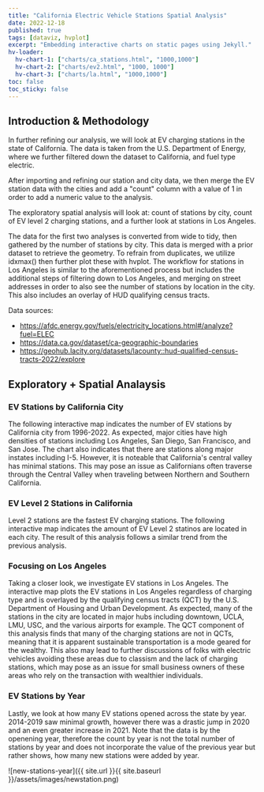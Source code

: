 ```yaml
---
title: "California Electric Vehicle Stations Spatial Analysis"
date: 2022-12-18
published: true
tags: [dataviz, hvplot]
excerpt: "Embedding interactive charts on static pages using Jekyll."
hv-loader:
  hv-chart-1: ["charts/ca_stations.html", "1000,1000"]
  hv-chart-2: ["charts/ev2.html", "1000, 1000"] 
  hv-chart-3: ["charts/la.html", "1000,1000"] 
toc: false
toc_sticky: false
---
```


## Introduction & Methodology

In further refining our analysis, we will look at EV charging stations in the state of California. The data is taken from the U.S. Department of Energy, where we further filtered down the dataset to California, and fuel type electric.

After importing and refining our station and city data, we then merge the EV station data with the cities and add a "count" column with a value of 1 in order to add a numeric value to the analysis.

The exploratory spatial analysis will look at: count of stations by city, count of EV level 2 charging stations, and a further look at stations in Los Angeles.

The data for the first two analyses is converted from wide to tidy, then gathered by the number of stations by city. This data is merged with a prior dataset to retrieve the geometry. To refrain from duplicates, we utilize idxmax() then further plot these with hvplot.
The workflow for stations in Los Angeles is similar to the aforementioned process but includes the additional steps of filtering down to Los Angeles, and merging on street addresses in order to also see the number of stations by location in the city. This also includes an overlay of HUD qualifying census tracts.

Data sources: 
- https://afdc.energy.gov/fuels/electricity_locations.html#/analyze?fuel=ELEC
- https://data.ca.gov/dataset/ca-geographic-boundaries
- https://geohub.lacity.org/datasets/lacounty::hud-qualified-census-tracts-2022/explore

## Exploratory + Spatial Analaysis

### EV Stations by California City

The following interactive map indicates the number of EV stations by California city from 1996-2022. As expected, major cities have high densities of stations including Los Angeles, San Diego, San Francisco, and San Jose. The chart also indicates that there are stations along major instates including I-5. However, it is noteable that California's central valley has minimal stations. This may pose an issue as Californians often traverse through the Central Valley when traveling between Northern and Southern California.

<div id="hv-chart-1"></div>

### EV Level 2 Stations in California 

Level 2 stations are the fastest EV charging stations. The following interactive map indicates the amount of EV Level 2 statinos are located in each city. The result of this analysis follows a similar trend from the previous analysis. 

<div id="hv-chart-2"></div>

### Focusing on Los Angeles 

Taking a closer look, we investigate EV stations in Los Angeles. The interactive map plots the EV stations in Los Angeles regardless of charging type and is overlayed by the qualifying census tracts (QCT) by the U.S. Department of Housing and Urban Development. As expected, many of the stations in the city are located in major hubs including downtown, UCLA, LMU, USC, and the various airports for example. The QCT component of this analysis finds that many of the charging stations are not in QCTs, meaning that it is apparent sustainable transportation is a mode geared for the wealthy. This also may lead to further discussions of folks with electric vehicles avoiding these areas due to classism and the lack of charging stations, which may pose as an issue for small business owners of these areas who rely on the transaction with wealthier individuals. 

<div id="hv-chart-3"></div>

### EV Stations by Year

Lastly, we look at how many EV stations opened across the state by year. 2014-2019 saw minimal growth, however there was a drastic jump in 2020 and an even greater increase in 2021. Note that the data is by the openening year, therefore the count by year is not the total number of stations by year and does not incorporate the value of the previous year but rather shows, how many new stations were added by year.

![new-stations-year]({{ site.url }}{{ site.baseurl }}/assets/images/newstation.png)
